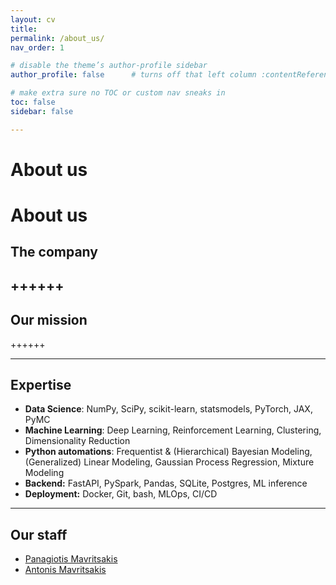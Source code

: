 ```yaml
---
layout: cv
title: 
permalink: /about_us/
nav_order: 1

# disable the theme’s author‐profile sidebar
author_profile: false      # turns off that left column :contentReference[oaicite:1]{index=1}

# make extra sure no TOC or custom nav sneaks in
toc: false
sidebar: false

---
```


<h1 class="manual_title">About us</h1>

# About us

## The company
++++++
---

## Our mission
++++++

---

## Expertise

- **Data Science**: NumPy, SciPy, scikit-learn, statsmodels, PyTorch, JAX, PyMC  
- **Machine Learning**: Deep Learning, Reinforcement Learning, Clustering, Dimensionality Reduction
- **Python automations**: Frequentist & (Hierarchical) Bayesian Modeling, (Generalized) Linear Modeling, Gaussian Process Regression, Mixture Modeling
- **Backend:** FastAPI, PySpark, Pandas, SQLite, Postgres, ML inference 
- **Deployment:** Docker, Git, bash, MLOps, CI/CD

---

## Our staff
- <a href="/cvs/cv_panos/" class="white-link">Panagiotis Mavritsakis</a>
- <a href="/cvs/cv_antonis/" class="white-link">Antonis Mavritsakis</a>
